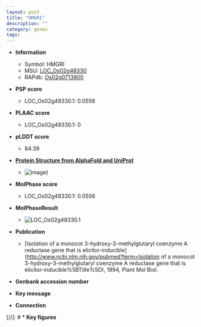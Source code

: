 ```yaml
---
layout: post
title: "HMGRI"
description: ""
category: genes
tags: 
---
```


* **Information**  
    + Symbol: HMGRI  
    + MSU: [LOC_Os02g48330](http://rice.plantbiology.msu.edu/cgi-bin/ORF_infopage.cgi?orf=LOC_Os02g48330)  
    + RAPdb: [Os02g0713900](http://rapdb.dna.affrc.go.jp/viewer/gbrowse_details/irgsp1?name=Os02g0713900)  

* **PSP score**  
    + LOC_Os02g48330.1: 0.0556 

* **PLAAC score**  
    + LOC_Os02g48330.1: 0 

* **pLDDT score**
    + 84.39

* **[Protein Structure from AlphaFold and UniProt](https://www.uniprot.org/uniprotkb/Q0DY59/entry#structure)**
    + ![image](https://ricepsp.github.io/images/Q0/AF-Q0DY59-F1.png))

* **MolPhase score**
    + LOC_Os02g48330.1: 0.0556

* **MolPhaseResult**
    + ![LOC_Os02g48330.1](https://ricepsp.github.io/pictures/LOC_Os02g/LOC_Os02g48330.1.png)

* **Publication**  
    + [Isolation of a monocot 3-hydroxy-3-methylglutaryl coenzyme A reductase gene that is elicitor-inducible](http://www.ncbi.nlm.nih.gov/pubmed?term=Isolation of a monocot 3-hydroxy-3-methylglutaryl coenzyme A reductase gene that is elicitor-inducible%5BTitle%5D), 1994, Plant Mol Biol.

* **Genbank accession number**  

* **Key message**  

* **Connection**  

[//]: # * **Key figures**  


